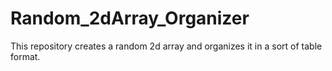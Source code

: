# Random_2dArray_Organizer
This repository creates a random 2d array and organizes it in a sort of table format.
